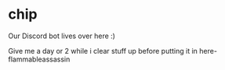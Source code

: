 # chip
Our Discord bot lives over here :)


Give me a day or 2 while i clear stuff up before putting it in here- flammableassassin
